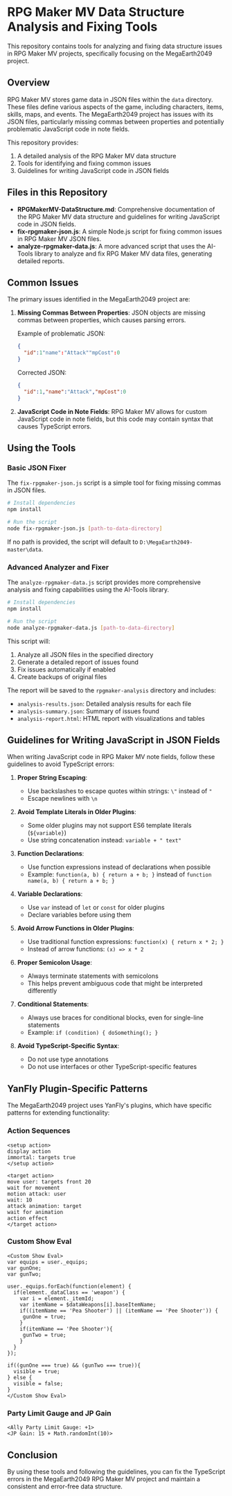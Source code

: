 # RPG Maker MV Data Structure Analysis and Fixing Tools

This repository contains tools for analyzing and fixing data structure issues in RPG Maker MV projects, specifically focusing on the MegaEarth2049 project.

## Overview

RPG Maker MV stores game data in JSON files within the `data` directory. These files define various aspects of the game, including characters, items, skills, maps, and events. The MegaEarth2049 project has issues with its JSON files, particularly missing commas between properties and potentially problematic JavaScript code in note fields.

This repository provides:

1. A detailed analysis of the RPG Maker MV data structure
2. Tools for identifying and fixing common issues
3. Guidelines for writing JavaScript code in JSON fields

## Files in this Repository

- **RPGMakerMV-DataStructure.md**: Comprehensive documentation of the RPG Maker MV data structure and guidelines for writing JavaScript code in JSON fields.
- **fix-rpgmaker-json.js**: A simple Node.js script for fixing common issues in RPG Maker MV JSON files.
- **analyze-rpgmaker-data.js**: A more advanced script that uses the AI-Tools library to analyze and fix RPG Maker MV data files, generating detailed reports.

## Common Issues

The primary issues identified in the MegaEarth2049 project are:

1. **Missing Commas Between Properties**: JSON objects are missing commas between properties, which causes parsing errors.

   Example of problematic JSON:
   ```json
   {
     "id":1"name":"Attack""mpCost":0
   }
   ```

   Corrected JSON:
   ```json
   {
     "id":1,"name":"Attack","mpCost":0
   }
   ```

2. **JavaScript Code in Note Fields**: RPG Maker MV allows for custom JavaScript code in note fields, but this code may contain syntax that causes TypeScript errors.

## Using the Tools

### Basic JSON Fixer

The `fix-rpgmaker-json.js` script is a simple tool for fixing missing commas in JSON files.

```bash
# Install dependencies
npm install

# Run the script
node fix-rpgmaker-json.js [path-to-data-directory]
```

If no path is provided, the script will default to `D:\MegaEarth2049-master\data`.

### Advanced Analyzer and Fixer

The `analyze-rpgmaker-data.js` script provides more comprehensive analysis and fixing capabilities using the AI-Tools library.

```bash
# Install dependencies
npm install

# Run the script
node analyze-rpgmaker-data.js [path-to-data-directory]
```

This script will:

1. Analyze all JSON files in the specified directory
2. Generate a detailed report of issues found
3. Fix issues automatically if enabled
4. Create backups of original files

The report will be saved to the `rpgmaker-analysis` directory and includes:

- `analysis-results.json`: Detailed analysis results for each file
- `analysis-summary.json`: Summary of issues found
- `analysis-report.html`: HTML report with visualizations and tables

## Guidelines for Writing JavaScript in JSON Fields

When writing JavaScript code in RPG Maker MV note fields, follow these guidelines to avoid TypeScript errors:

1. **Proper String Escaping**: 
   - Use backslashes to escape quotes within strings: `\"` instead of `"`
   - Escape newlines with `\n`

2. **Avoid Template Literals in Older Plugins**:
   - Some older plugins may not support ES6 template literals (`${variable}`)
   - Use string concatenation instead: `variable + " text"`

3. **Function Declarations**:
   - Use function expressions instead of declarations when possible
   - Example: `function(a, b) { return a + b; }` instead of `function name(a, b) { return a + b; }`

4. **Variable Declarations**:
   - Use `var` instead of `let` or `const` for older plugins
   - Declare variables before using them

5. **Avoid Arrow Functions in Older Plugins**:
   - Use traditional function expressions: `function(x) { return x * 2; }`
   - Instead of arrow functions: `(x) => x * 2`

6. **Proper Semicolon Usage**:
   - Always terminate statements with semicolons
   - This helps prevent ambiguous code that might be interpreted differently

7. **Conditional Statements**:
   - Always use braces for conditional blocks, even for single-line statements
   - Example: `if (condition) { doSomething(); }`

8. **Avoid TypeScript-Specific Syntax**:
   - Do not use type annotations
   - Do not use interfaces or other TypeScript-specific features

## YanFly Plugin-Specific Patterns

The MegaEarth2049 project uses YanFly's plugins, which have specific patterns for extending functionality:

### Action Sequences

```
<setup action>
display action
immortal: targets true
</setup action>

<target action>
move user: targets front 20
wait for movement
motion attack: user
wait: 10
attack animation: target
wait for animation
action effect
</target action>
```

### Custom Show Eval

```
<Custom Show Eval>
var equips = user._equips;
var gunOne;
var gunTwo;

user._equips.forEach(function(element) {
  if(element._dataClass == 'weapon') {
    var i = element._itemId;
    var itemName = $dataWeapons[i].baseItemName;
    if((itemName == 'Pea Shooter') || (itemName == 'Pee Shooter')) {
     gunOne = true;
    }
    if(itemName == 'Pee Shooter'){
     gunTwo = true;
    }
  }
});

if((gunOne === true) && (gunTwo === true)){
  visible = true;
} else {
  visible = false;
}
</Custom Show Eval>
```

### Party Limit Gauge and JP Gain

```
<Ally Party Limit Gauge: +1>
<JP Gain: 15 + Math.randomInt(10)>
```

## Conclusion

By using these tools and following the guidelines, you can fix the TypeScript errors in the MegaEarth2049 RPG Maker MV project and maintain a consistent and error-free data structure.
